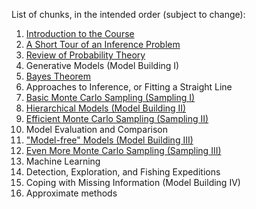 List of chunks, in the intended order (subject to change):

1. [Introduction to the Course](about.ipynb)
2. [A Short Tour of an Inference Problem](tour.ipynb)
3. [Review of Probability Theory](probability.ipynb)
4. Generative Models (Model Building I)
5. [Bayes Theorem](bayes_theorem.ipynb)
6. Approaches to Inference, or Fitting a Straight Line
7. [Basic Monte Carlo Sampling (Sampling I)](montecarlo1.ipynb)
8. [Hierarchical Models (Model Building II)](hierarchical.ipynb)
9. [Efficient Monte Carlo Sampling (Sampling II)](montecarlo2.ipynb)
10. Model Evaluation and Comparison
11. ["Model-free" Models (Model Building III)](modelfreemodels.ipynb)
12. [Even More Monte Carlo Sampling (Sampling III)](montecarlo3.ipynb)
13. Machine Learning
14. Detection, Exploration, and Fishing Expeditions
15. Coping with Missing Information (Model Building IV)
16. Approximate methods
